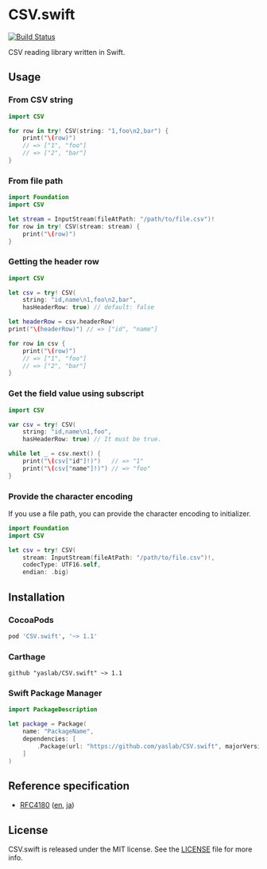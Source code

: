 # CSV.swift

[![Build Status](https://travis-ci.org/yaslab/CSV.swift.svg?branch=master)](https://travis-ci.org/yaslab/CSV.swift)

CSV reading library written in Swift.

## Usage

### From CSV string

```swift
import CSV

for row in try! CSV(string: "1,foo\n2,bar") {
    print("\(row)")
    // => ["1", "foo"]
    // => ["2", "bar"]
}
```

### From file path

```swift
import Foundation
import CSV

let stream = InputStream(fileAtPath: "/path/to/file.csv")!
for row in try! CSV(stream: stream) {
    print("\(row)")
}
```

### Getting the header row

```swift
import CSV

let csv = try! CSV(
    string: "id,name\n1,foo\n2,bar",
    hasHeaderRow: true) // default: false

let headerRow = csv.headerRow!
print("\(headerRow)") // => ["id", "name"]

for row in csv {
    print("\(row)")
    // => ["1", "foo"]
    // => ["2", "bar"]
}
```

### Get the field value using subscript

```swift
import CSV

var csv = try! CSV(
    string: "id,name\n1,foo",
    hasHeaderRow: true) // It must be true.

while let _ = csv.next() {
    print("\(csv["id"]!)")   // => "1"
    print("\(csv["name"]!)") // => "foo"
}
```

### Provide the character encoding

If you use a file path, you can provide the character encoding to initializer.

```swift
import Foundation
import CSV

let csv = try! CSV(
    stream: InputStream(fileAtPath: "/path/to/file.csv")!,
    codecType: UTF16.self,
    endian: .big)
```

## Installation

### CocoaPods

```ruby
pod 'CSV.swift', '~> 1.1'
```

### Carthage

```
github "yaslab/CSV.swift" ~> 1.1
```

### Swift Package Manager

```swift
import PackageDescription

let package = Package(
    name: "PackageName",
    dependencies: [
        .Package(url: "https://github.com/yaslab/CSV.swift", majorVersion: 1, minor: 1)
    ]
)
```

## Reference specification

- [RFC4180](http://www.ietf.org/rfc/rfc4180.txt) ([en](http://www.ietf.org/rfc/rfc4180.txt), [ja](http://www.kasai.fm/wiki/rfc4180jp))

## License

CSV.swift is released under the MIT license. See the [LICENSE](https://github.com/yaslab/CSV.swift/blob/master/LICENSE) file for more info.
